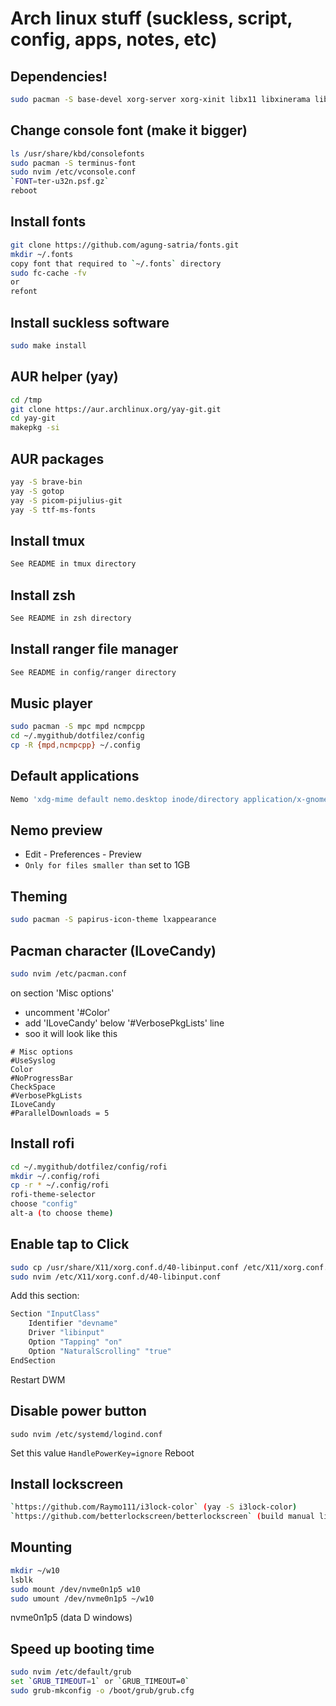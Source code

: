 # Arch linux stuff (suckless, script, config, apps, notes, etc)

## Dependencies!

```sh
sudo pacman -S base-devel xorg-server xorg-xinit libx11 libxinerama libxft webkit2gtk hsetroot xclip wget curl bc tree nemo nemo-fileroller galculator ttf-font-awesome fzf tmux ntfs-3g dunst libnotify maim rofi arandr pulsemixer vlc calcurse imagemagick zip unzip
```

## Change console font (make it bigger)

```sh
ls /usr/share/kbd/consolefonts
sudo pacman -S terminus-font
sudo nvim /etc/vconsole.conf
`FONT=ter-u32n.psf.gz`
reboot
```

## Install fonts

```sh
git clone https://github.com/agung-satria/fonts.git
mkdir ~/.fonts
copy font that required to `~/.fonts` directory
sudo fc-cache -fv
or
refont
```

## Install suckless software

```sh
sudo make install
```

## AUR helper (yay)

```sh
cd /tmp
git clone https://aur.archlinux.org/yay-git.git
cd yay-git
makepkg -si
```

## AUR packages

```sh
yay -S brave-bin
yay -S gotop
yay -S picom-pijulius-git
yay -S ttf-ms-fonts
```

## Install tmux

```sh
See README in tmux directory
```

## Install zsh

```sh
See README in zsh directory
```

## Install ranger file manager

```sh
See README in config/ranger directory
```

## Music player

```sh
sudo pacman -S mpc mpd ncmpcpp
cd ~/.mygithub/dotfilez/config
cp -R {mpd,ncmpcpp} ~/.config
```

## Default applications

```sh
Nemo 'xdg-mime default nemo.desktop inode/directory application/x-gnome-saved-search'
```

## Nemo preview

- Edit - Preferences - Preview
- `Only for files smaller than` set to 1GB

## Theming

```sh
sudo pacman -S papirus-icon-theme lxappearance
```

## Pacman character (ILoveCandy)

```sh
sudo nvim /etc/pacman.conf
```

on section 'Misc options'

- uncomment '#Color'
- add 'ILoveCandy' below '#VerbosePkgLists' line
- soo it will look like this

```
# Misc options
#UseSyslog
Color
#NoProgressBar
CheckSpace
#VerbosePkgLists
ILoveCandy
#ParallelDownloads = 5
```

## Install rofi

```sh
cd ~/.mygithub/dotfilez/config/rofi
mkdir ~/.config/rofi
cp -r * ~/.config/rofi
rofi-theme-selector
choose "config"
alt-a (to choose theme)
```

## Enable tap to Click

```sh
sudo cp /usr/share/X11/xorg.conf.d/40-libinput.conf /etc/X11/xorg.conf.d
sudo nvim /etc/X11/xorg.conf.d/40-libinput.conf
```

Add this section:

```sh
Section "InputClass"
	Identifier "devname"
	Driver "libinput"
	Option "Tapping" "on"
	Option "NaturalScrolling" "true"
EndSection
```

Restart DWM

## Disable power button

```
sudo nvim /etc/systemd/logind.conf
```

Set this value
`HandlePowerKey=ignore`
Reboot

## Install lockscreen

```sh
`https://github.com/Raymo111/i3lock-color` (yay -S i3lock-color)
`https://github.com/betterlockscreen/betterlockscreen` (build manual like on ubuntu)
```

## Mounting

```sh
mkdir ~/w10
lsblk
sudo mount /dev/nvme0n1p5 w10
sudo umount /dev/nvme0n1p5 ~/w10
```

nvme0n1p5 (data D windows)

## Speed up booting time

```sh
sudo nvim /etc/default/grub
set `GRUB_TIMEOUT=1` or `GRUB_TIMEOUT=0`
sudo grub-mkconfig -o /boot/grub/grub.cfg
```
